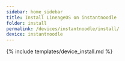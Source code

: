 ```yaml
---
sidebar: home_sidebar
title: Install LineageOS on instantnoodle
folder: install
permalink: /devices/instantnoodle/install/
device: instantnoodle
---
```

{% include templates/device_install.md %}
